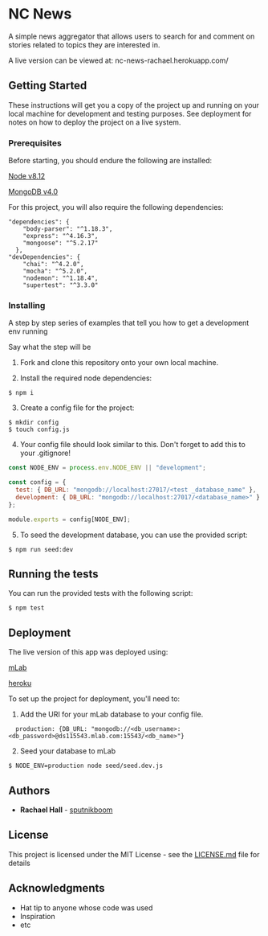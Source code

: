 # NC News

A simple news aggregator that allows users to search for and comment on stories related to topics they are interested in.

A live version can be viewed at: nc-news-rachael.herokuapp.com/

## Getting Started

These instructions will get you a copy of the project up and running on your local machine for development and testing purposes. See deployment for notes on how to deploy the project on a live system.

### Prerequisites

Before starting, you should endure the following are installed:

[Node v8.12](https://nodejs.org)

[MongoDB v4.0](https://www.mongodb.com)

For this project, you will also require the following dependencies:

```
"dependencies": {
    "body-parser": "^1.18.3",
    "express": "^4.16.3",
    "mongoose": "^5.2.17"
  },
"devDependencies": {
    "chai": "^4.2.0",
    "mocha": "^5.2.0",
    "nodemon": "^1.18.4",
    "supertest": "^3.3.0"
```

### Installing

A step by step series of examples that tell you how to get a development env running

Say what the step will be

1. Fork and clone this repository onto your own local machine.

2. Install the required node dependencies:

```
$ npm i
```

3. Create a config file for the project:

```
$ mkdir config
$ touch config.js
```

4. Your config file should look similar to this. Don't forget to add this to your .gitignore!

```js
const NODE_ENV = process.env.NODE_ENV || "development";

const config = {
  test: { DB_URL: "mongodb://localhost:27017/<test _database_name" },
  development: { DB_URL: "mongodb://localhost:27017/<database_name>" }
};

module.exports = config[NODE_ENV];
```

5. To seed the development database, you can use the provided script:

```
$ npm run seed:dev
```

## Running the tests

You can run the provided tests with the following script:

```
$ npm test
```

## Deployment

The live version of this app was deployed using:

[mLab](https://mlab.com)

[heroku](https://heroku.com)

To set up the project for deployment, you'll need to:

1. Add the URI for your mLab database to your config file.

```
  production: {DB_URL: "mongodb://<db_username>:<db_password>@ds115543.mlab.com:15543/<db_name>"}
```

2. Seed your database to mLab

```
$ NODE_ENV=production node seed/seed.dev.js
```

## Authors

- **Rachael Hall** - [sputnikboom](https://github.com/sputnikboom)

## License

This project is licensed under the MIT License - see the [LICENSE.md](LICENSE.md) file for details

## Acknowledgments

- Hat tip to anyone whose code was used
- Inspiration
- etc

